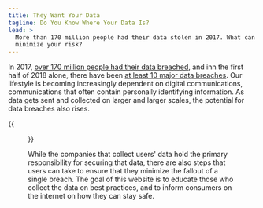 ```yaml
---
title: They Want Your Data
tagline: Do You Know Where Your Data Is?
lead: >
  More than 170 million people had their data stolen in 2017. What can you do to
  minimize your risk?
---
```


In 2017, [over 170 million people had their data breached][data-breaches-2017],
and inn the first half of 2018 alone, there have been
[at least 10 major data breaches][data-breaches-2018]. Our lifestyle is becoming
increasingly dependent on digital communications, communications that often
contain personally identifying information. As data gets sent and collected on
larger and larger scales, the potential for data breaches also rises.

{{<figure src="./c_lock.jpg">}}

While the companies that collect users' data hold the primary responsibility for
securing that data, there are also steps that users can take to ensure that they
minimize the fallout of a single breach. The goal of this website is to educate
those who collect the data on best practices, and to inform consumers on the
internet on how they can stay safe.


[data-breaches-2017]: https://www.statista.com/statistics/273550/data-breaches-recorded-in-the-united-states-by-number-of-breaches-and-records-exposed/
[data-breaches-2018]: https://blog.barkly.com/biggest-data-breaches-2018-so-far
